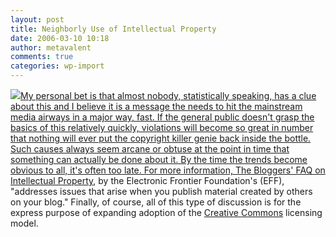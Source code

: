 ```yaml
---
layout: post
title: Neighborly Use of Intellectual Property
date: 2006-03-10 10:18
author: metavalent
comments: true
categories: wp-import
---
```

<!--Lead Photo --><a href="https://www.fastcompany.com/resources/networking/teten-allen/010906.html"><img src="https://web.archive.org/web/*/https://awebcamdarkly.com/"  

My personal bet is that almost nobody, statistically speaking, has a clue about this and I believe it is a message the needs to hit the mainstream media airways in a major way, fast.  If the general public doesn't grasp the basics of this relatively quickly, violations will become so great in number that nothing will ever put the copyright killer genie back inside the bottle.  Such causes always seem arcane or obtuse at the point in time that something can actually be done about it.  By the time the trends become obvious to all, it's often too late.  For more information, <a href="https://www.eff.org/bloggers/lg/faq-ip.php">The Bloggers' FAQ on Intellectual Property</a>, by the Electronic Frontier Foundation's (EFF), "addresses issues that arise when you publish material created by others on your blog."  Finally, of course, all of this type of discussion is for the express purpose of expanding adoption of the <a href="https://creativecommons.org/">Creative Commons</a> licensing model.
